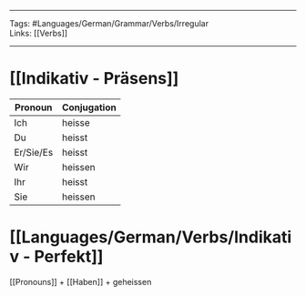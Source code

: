 ___
Tags: #Languages/German/Grammar/Verbs/Irregular  
Links: [[Verbs]]
___
# [[Indikativ - Präsens]]
Pronoun|Conjugation
------------ | ------------
Ich | heisse
Du | heisst
Er/Sie/Es | heisst
Wir | heissen
Ihr | heisst
Sie | heissen


# [[Languages/German/Verbs/Indikativ - Perfekt]]
[[Pronouns]] + [[Haben]] + geheissen